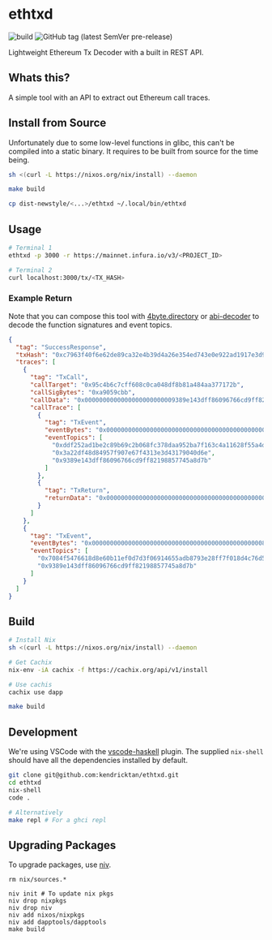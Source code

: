 # ethtxd

![build](https://github.com/kendricktan/ethtxd/workflows/build/badge.svg)
![GitHub tag (latest SemVer pre-release)](https://img.shields.io/github/v/tag/kendricktan/ethtxd?include_prereleases)

Lightweight Ethereum Tx Decoder with a built in REST API.

## Whats this?

A simple tool with an API to extract out Ethereum call traces.

## Install from Source

Unfortunately due to some low-level functions in glibc, this can't be compiled into a static binary. It requires to be built from source for the time being.

```bash
sh <(curl -L https://nixos.org/nix/install) --daemon

make build

cp dist-newstyle/<...>/ethtxd ~/.local/bin/ethtxd
```

## Usage

```bash
# Terminal 1
ethtxd -p 3000 -r https://mainnet.infura.io/v3/<PROJECT_ID>

# Terminal 2
curl localhost:3000/tx/<TX_HASH>
```

### Example Return

Note that you can compose this tool with [4byte.directory](https://www.4byte.directory/) or [abi-decoder](https://github.com/ConsenSys/abi-decoder) to decode the function signatures and event topics.

```json
{
  "tag": "SuccessResponse",
  "txHash": "0xc7963f40f6e62de89ca32e4b39d4a26e354ed743e0e922ad1917e3d90b6bbc2e",
  "traces": [
    {
      "tag": "TxCall",
      "callTarget": "0x95c4b6c7cff608c0ca048df8b81a484aa377172b",
      "callSigBytes": "0xa9059cbb",
      "callData": "0x0000000000000000000000009389e143dff86096766cd9ff82198857745a8d7b00000000000000000000000000000000000000000000000863a750c3291ed23b",
      "callTrace": [
        {
          "tag": "TxEvent",
          "eventBytes": "0x00000000000000000000000000000000000000000000000863a750c3291ed23b",
          "eventTopics": [
            "0xddf252ad1be2c89b69c2b068fc378daa952ba7f163c4a11628f55a4df523b3ef",
            "0x3a22df48d84957f907e67f4313e3d43179040d6e",
            "0x9389e143dff86096766cd9ff82198857745a8d7b"
          ]
        },
        {
          "tag": "TxReturn",
          "returnData": "0x0000000000000000000000000000000000000000000000000000000000000001"
        }
      ]
    },
    {
      "tag": "TxEvent",
      "eventBytes": "0x00000000000000000000000000000000000000000000000863a750c3291ed23b",
      "eventTopics": [
        "0x7084f5476618d8e60b11ef0d7d3f06914655adb8793e28ff7f018d4c76d505d5",
        "0x9389e143dff86096766cd9ff82198857745a8d7b"
      ]
    }
  ]
}
```

## Build

```bash
# Install Nix
sh <(curl -L https://nixos.org/nix/install) --daemon

# Get Cachix
nix-env -iA cachix -f https://cachix.org/api/v1/install

# Use cachis
cachix use dapp

make build
```

## Development

We're using VSCode with the [vscode-haskell](https://github.com/haskell/vscode-haskell/) plugin. The supplied `nix-shell` should have all the dependencies installed by default.

```bash
git clone git@github.com:kendricktan/ethtxd.git
cd ethtxd
nix-shell
code .
```

```bash
# Alternatively
make repl # For a ghci repl
```

## Upgrading Packages

To upgrade packages, use [niv](https://github.com/nmattia/niv).

```bahs
rm nix/sources.*

niv init # To update nix pkgs
niv drop nixpkgs
niv drop niv
niv add nixos/nixpkgs
niv add dapptools/dapptools
make build
```